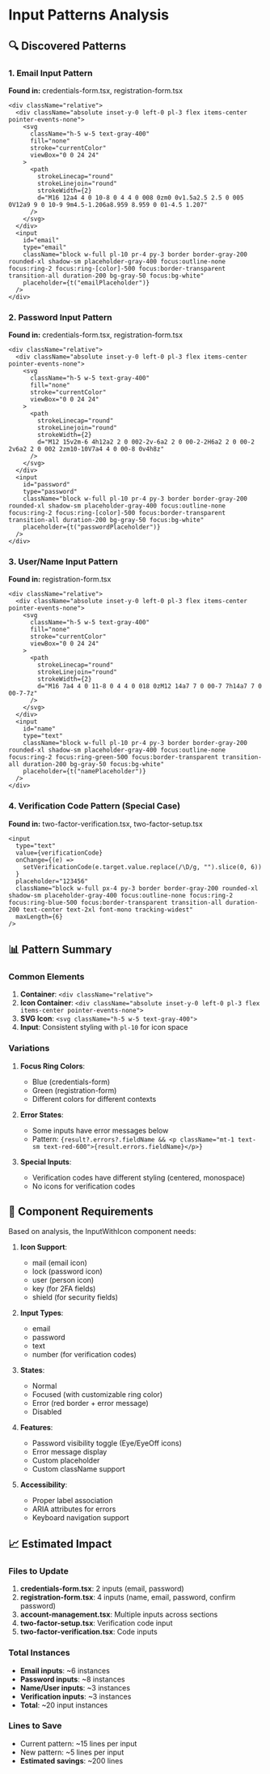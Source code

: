 # Input Patterns Analysis

## 🔍 Discovered Patterns

### 1. Email Input Pattern

**Found in:** credentials-form.tsx, registration-form.tsx

```tsx
<div className="relative">
  <div className="absolute inset-y-0 left-0 pl-3 flex items-center pointer-events-none">
    <svg
      className="h-5 w-5 text-gray-400"
      fill="none"
      stroke="currentColor"
      viewBox="0 0 24 24"
    >
      <path
        strokeLinecap="round"
        strokeLinejoin="round"
        strokeWidth={2}
        d="M16 12a4 4 0 10-8 0 4 4 0 008 0zm0 0v1.5a2.5 2.5 0 005 0V12a9 9 0 10-9 9m4.5-1.206a8.959 8.959 0 01-4.5 1.207"
      />
    </svg>
  </div>
  <input
    id="email"
    type="email"
    className="block w-full pl-10 pr-4 py-3 border border-gray-200 rounded-xl shadow-sm placeholder-gray-400 focus:outline-none focus:ring-2 focus:ring-[color]-500 focus:border-transparent transition-all duration-200 bg-gray-50 focus:bg-white"
    placeholder={t("emailPlaceholder")}
  />
</div>
```

### 2. Password Input Pattern

**Found in:** credentials-form.tsx, registration-form.tsx

```tsx
<div className="relative">
  <div className="absolute inset-y-0 left-0 pl-3 flex items-center pointer-events-none">
    <svg
      className="h-5 w-5 text-gray-400"
      fill="none"
      stroke="currentColor"
      viewBox="0 0 24 24"
    >
      <path
        strokeLinecap="round"
        strokeLinejoin="round"
        strokeWidth={2}
        d="M12 15v2m-6 4h12a2 2 0 002-2v-6a2 2 0 00-2-2H6a2 2 0 00-2 2v6a2 2 0 002 2zm10-10V7a4 4 0 00-8 0v4h8z"
      />
    </svg>
  </div>
  <input
    id="password"
    type="password"
    className="block w-full pl-10 pr-4 py-3 border border-gray-200 rounded-xl shadow-sm placeholder-gray-400 focus:outline-none focus:ring-2 focus:ring-[color]-500 focus:border-transparent transition-all duration-200 bg-gray-50 focus:bg-white"
    placeholder={t("passwordPlaceholder")}
  />
</div>
```

### 3. User/Name Input Pattern

**Found in:** registration-form.tsx

```tsx
<div className="relative">
  <div className="absolute inset-y-0 left-0 pl-3 flex items-center pointer-events-none">
    <svg
      className="h-5 w-5 text-gray-400"
      fill="none"
      stroke="currentColor"
      viewBox="0 0 24 24"
    >
      <path
        strokeLinecap="round"
        strokeLinejoin="round"
        strokeWidth={2}
        d="M16 7a4 4 0 11-8 0 4 4 0 018 0zM12 14a7 7 0 00-7 7h14a7 7 0 00-7-7z"
      />
    </svg>
  </div>
  <input
    id="name"
    type="text"
    className="block w-full pl-10 pr-4 py-3 border border-gray-200 rounded-xl shadow-sm placeholder-gray-400 focus:outline-none focus:ring-2 focus:ring-green-500 focus:border-transparent transition-all duration-200 bg-gray-50 focus:bg-white"
    placeholder={t("namePlaceholder")}
  />
</div>
```

### 4. Verification Code Pattern (Special Case)

**Found in:** two-factor-verification.tsx, two-factor-setup.tsx

```tsx
<input
  type="text"
  value={verificationCode}
  onChange={(e) =>
    setVerificationCode(e.target.value.replace(/\D/g, "").slice(0, 6))
  }
  placeholder="123456"
  className="block w-full px-4 py-3 border border-gray-200 rounded-xl shadow-sm placeholder-gray-400 focus:outline-none focus:ring-2 focus:ring-blue-500 focus:border-transparent transition-all duration-200 text-center text-2xl font-mono tracking-widest"
  maxLength={6}
/>
```

## 📊 Pattern Summary

### Common Elements

1. **Container**: `<div className="relative">`
2. **Icon Container**: `<div className="absolute inset-y-0 left-0 pl-3 flex items-center pointer-events-none">`
3. **SVG Icon**: `<svg className="h-5 w-5 text-gray-400">`
4. **Input**: Consistent styling with `pl-10` for icon space

### Variations

1. **Focus Ring Colors**:
   - Blue (credentials-form)
   - Green (registration-form)
   - Different colors for different contexts

2. **Error States**:
   - Some inputs have error messages below
   - Pattern: `{result?.errors?.fieldName && <p className="mt-1 text-sm text-red-600">{result.errors.fieldName}</p>}`

3. **Special Inputs**:
   - Verification codes have different styling (centered, monospace)
   - No icons for verification codes

## 🎯 Component Requirements

Based on analysis, the InputWithIcon component needs:

1. **Icon Support**:
   - mail (email icon)
   - lock (password icon)
   - user (person icon)
   - key (for 2FA fields)
   - shield (for security fields)

2. **Input Types**:
   - email
   - password
   - text
   - number (for verification codes)

3. **States**:
   - Normal
   - Focused (with customizable ring color)
   - Error (red border + error message)
   - Disabled

4. **Features**:
   - Password visibility toggle (Eye/EyeOff icons)
   - Error message display
   - Custom placeholder
   - Custom className support

5. **Accessibility**:
   - Proper label association
   - ARIA attributes for errors
   - Keyboard navigation support

## 📈 Estimated Impact

### Files to Update

1. **credentials-form.tsx**: 2 inputs (email, password)
2. **registration-form.tsx**: 4 inputs (name, email, password, confirm password)
3. **account-management.tsx**: Multiple inputs across sections
4. **two-factor-setup.tsx**: Verification code input
5. **two-factor-verification.tsx**: Code inputs

### Total Instances

- **Email inputs**: ~6 instances
- **Password inputs**: ~8 instances
- **Name/User inputs**: ~3 instances
- **Verification inputs**: ~3 instances
- **Total**: ~20 input instances

### Lines to Save

- Current pattern: ~15 lines per input
- New pattern: ~5 lines per input
- **Estimated savings**: ~200 lines
